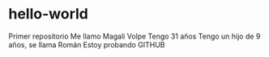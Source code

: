 # hello-world
Primer repositorio
Me llamo Magali Volpe
Tengo 31 años
Tengo un hijo de 9 años, se llama Román
Estoy probando GITHUB
